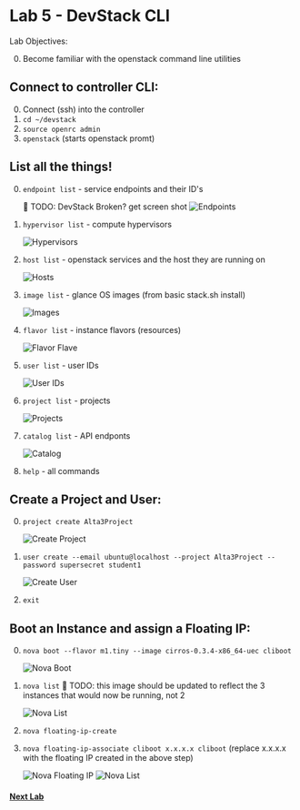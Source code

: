 # Lab 5 - DevStack CLI

  Lab Objectives:

  0. Become familiar with the openstack command line utilities

## Connect to controller CLI:

  0. Connect (ssh) into the controller
  0. `cd ~/devstack`
  0. `source openrc admin`
  0. `openstack` (starts openstack promt)

## List all the things!

  0. `endpoint list` - service endpoints and their ID's
  
     :red_circle: TODO: DevStack Broken? get screen shot 
     ![Endpoints](img/os-endpoint.png) 

  0. `hypervisor list` - compute hypervisors

     ![Hypervisors](img/os-hyperv.png) 

  0. `host list` - openstack services and the host they are running on

     ![Hosts](img/os-host.png) 

  0. `image list` - glance OS images (from basic stack.sh install)

     ![Images](img/os-image.png) 

  0. `flavor list` - instance flavors (resources)

     ![Flavor Flave](img/os-flavor.png) 

  0. `user list` - user IDs

     ![User IDs](img/os-user2.png) 

  0. `project list` - projects 

     ![Projects](img/os-projects.png) 

  0. `catalog list` - API endponts

     ![Catalog](img/os-catalog.png) 

  0. `help` - all commands

## Create a Project and User:

  0. `project create Alta3Project`

     ![Create Project](img/os-project.png)

  0. `user create --email ubuntu@localhost --project Alta3Project --password supersecret student1`

     ![Create User](img/os-user.png)

  0. `exit`

## Boot an Instance and assign a Floating IP:

  0. `nova boot --flavor m1.tiny --image cirros-0.3.4-x86_64-uec cliboot`

     ![Nova Boot](img/nova-boot.png)

  0. `nova list`
     :red_circle: TODO: this image should be updated to reflect the 3 instances that would now be running, not 2 

     ![Nova List](img/nova-list.png)

  0. `nova floating-ip-create`
  0. `nova floating-ip-associate cliboot x.x.x.x cliboot` (replace x.x.x.x with the floating IP created in the above step)

     ![Nova Floating IP](img/nova-float.png)
     ![Nova List](img/nova-list2.png)

#### [Next Lab](../lab-06)    

